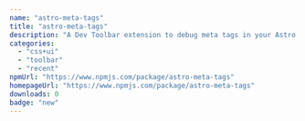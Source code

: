 ```yaml
---
name: "astro-meta-tags"
title: "astro-meta-tags"
description: "A Dev Toolbar extension to debug meta tags in your Astro website"
categories:
  - "css+ui"
  - "toolbar"
  - "recent"
npmUrl: "https://www.npmjs.com/package/astro-meta-tags"
homepageUrl: "https://www.npmjs.com/package/astro-meta-tags"
downloads: 0
badge: "new"
---
```

